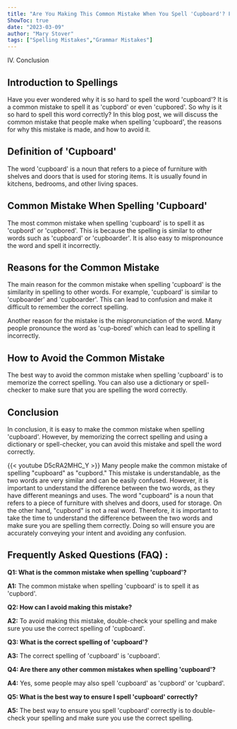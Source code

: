 ```yaml
---
title: "Are You Making This Common Mistake When You Spell 'Cupboard'? Find Out Now!"
ShowToc: true 
date: "2023-03-09"
author: "Mary Stover" 
tags: ["Spelling Mistakes","Grammar Mistakes"]
---
```

IV. Conclusion

## Introduction to Spellings

Have you ever wondered why it is so hard to spell the word 'cupboard'? It is a common mistake to spell it as 'cupbord' or even 'cupbored'. So why is it so hard to spell this word correctly? In this blog post, we will discuss the common mistake that people make when spelling 'cupboard', the reasons for why this mistake is made, and how to avoid it.

## Definition of 'Cupboard'

The word 'cupboard' is a noun that refers to a piece of furniture with shelves and doors that is used for storing items. It is usually found in kitchens, bedrooms, and other living spaces.

## Common Mistake When Spelling 'Cupboard'

The most common mistake when spelling 'cupboard' is to spell it as 'cupbord' or 'cupbored'. This is because the spelling is similar to other words such as 'cupboard' or 'cupboarder'. It is also easy to mispronounce the word and spell it incorrectly.

## Reasons for the Common Mistake

The main reason for the common mistake when spelling 'cupboard' is the similarity in spelling to other words. For example, 'cupboard' is similar to 'cupboarder' and 'cupboarder'. This can lead to confusion and make it difficult to remember the correct spelling.

Another reason for the mistake is the mispronunciation of the word. Many people pronounce the word as 'cup-bored' which can lead to spelling it incorrectly.

## How to Avoid the Common Mistake

The best way to avoid the common mistake when spelling 'cupboard' is to memorize the correct spelling. You can also use a dictionary or spell-checker to make sure that you are spelling the word correctly.

## Conclusion

In conclusion, it is easy to make the common mistake when spelling 'cupboard'. However, by memorizing the correct spelling and using a dictionary or spell-checker, you can avoid this mistake and spell the word correctly.

{{< youtube D5cRA2MHC_Y >}} 
Many people make the common mistake of spelling "cupboard" as "cupbord." This mistake is understandable, as the two words are very similar and can be easily confused. However, it is important to understand the difference between the two words, as they have different meanings and uses. The word "cupboard" is a noun that refers to a piece of furniture with shelves and doors, used for storage. On the other hand, "cupbord" is not a real word. Therefore, it is important to take the time to understand the difference between the two words and make sure you are spelling them correctly. Doing so will ensure you are accurately conveying your intent and avoiding any confusion.

## Frequently Asked Questions (FAQ) :
**Q1: What is the common mistake when spelling 'cupboard'?**

**A1:** The common mistake when spelling 'cupboard' is to spell it as 'cupbord'. 

**Q2: How can I avoid making this mistake?**

**A2:** To avoid making this mistake, double-check your spelling and make sure you use the correct spelling of 'cupboard'. 

**Q3: What is the correct spelling of 'cupboard'?**

**A3:** The correct spelling of 'cupboard' is 'cupboard'.

**Q4: Are there any other common mistakes when spelling 'cupboard'?**

**A4:** Yes, some people may also spell 'cupboard' as 'cupbord' or 'cupbard'. 

**Q5: What is the best way to ensure I spell 'cupboard' correctly?**

**A5:** The best way to ensure you spell 'cupboard' correctly is to double-check your spelling and make sure you use the correct spelling.





